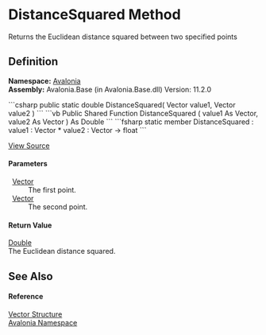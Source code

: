 # DistanceSquared Method


Returns the Euclidean distance squared between two specified points



## Definition
**Namespace:** <a href="N_Avalonia">Avalonia</a>  
**Assembly:** Avalonia.Base (in Avalonia.Base.dll) Version: 11.2.0

<Tabs groupId="api-code-preview">
<TabItem value="csharp" label="C#">
```csharp
public static double DistanceSquared(
	Vector value1,
	Vector value2
)
```
</TabItem>
<TabItem value="vb" label="VB">
```vb
Public Shared Function DistanceSquared ( 
	value1 As Vector,
	value2 As Vector
) As Double
```
</TabItem>
<TabItem value="fsharp" label="F#">
```fsharp
static member DistanceSquared : 
        value1 : Vector * 
        value2 : Vector -> float 
```
</TabItem>
</Tabs>



<a href="https://github.com/AvaloniaUI/Avalonia/tree/master/src/Avalonia.Base/Vector.cs#L405" title="View the source code">View Source</a>



#### Parameters
<dl><dt>  <a href="T_Avalonia_Vector">Vector</a></dt><dd>The first point.</dd><dt>  <a href="T_Avalonia_Vector">Vector</a></dt><dd>The second point.</dd></dl>

#### Return Value
<a href="https://learn.microsoft.com/dotnet/api/system.double" target="_blank" rel="noopener noreferrer">Double</a>  
The Euclidean distance squared.

## See Also


#### Reference
<a href="T_Avalonia_Vector">Vector Structure</a>  
<a href="N_Avalonia">Avalonia Namespace</a>  

